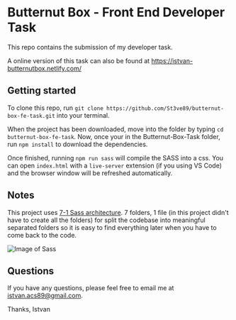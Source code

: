 # Butternut Box - Front End Developer Task

This repo contains the submission of my developer task.

A online version of this task can also be found at https://istvan-butternutbox.netlify.com/

## Getting started

To clone this repo, run `git clone https://github.com/St3ve89/butternut-box-fe-task.git` into your terminal.

When the project has been downloaded, move into the folder by typing `cd butternut-box-fe-task`. Now, once your in the Butternut-Box-Task folder, run `npm install` to download the dependencies.

Once finished, running `npm run sass` will compile the SASS into a css. You can open `index.html` with a `live-server` extension (if you using VS Code) and the browser window will be refreshed automatically.

## Notes

This project uses [7-1 Sass architecture](https://sass-guidelin.es/#architecture). 7 folders, 1 file (in this project didn't have to create all the folders) for split the codebase into meaningful separated folders so it is easy to find everything later when you have to come back to the code.

![Image of Sass](https://d33wubrfki0l68.cloudfront.net/2cc0bf5eb77112d83166f6324013ba157139ae24/8e392/assets/images/sass-wallpaper_huge.jpg)

## Questions

If you have any questions, please feel free to email me at istvan.acs89@gmail.com.

Thanks,
Istvan
